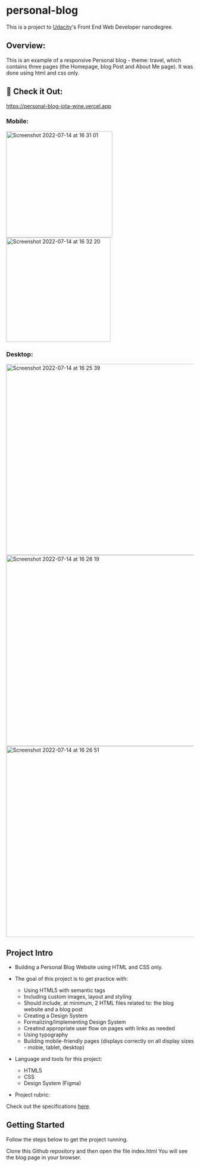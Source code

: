 # personal-blog

This is a project to [Udacity](https://www.udacity.com/us)'s Front End Web Developer nanodegree.

## Overview:

This is an example of a responsive Personal blog - theme: travel, which contains three pages (the Homepage, blog Post and About Me page). It was done using html and css only.

## 👀 Check it Out: 

https://personal-blog-iota-wine.vercel.app

### Mobile:

<img width="285" alt="Screenshot 2022-07-14 at 16 31 01" src="https://user-images.githubusercontent.com/78409024/179207598-e37b8626-ef14-4cdb-b313-e45480465132.png"> <img width="280" alt="Screenshot 2022-07-14 at 16 32 20" src="https://user-images.githubusercontent.com/78409024/179207629-f413a142-a8d1-44eb-a279-4a0ca7329873.png">

### Desktop:

<img width="512" alt="Screenshot 2022-07-14 at 16 25 39" src="https://user-images.githubusercontent.com/78409024/179207146-a1989579-f5c9-4dbc-bacc-8c4feb5f302e.png">  

<img width="512" alt="Screenshot 2022-07-14 at 16 26 19" src="https://user-images.githubusercontent.com/78409024/179207309-d9aaa6c2-bd08-41e8-b094-5dc737c19a3a.png">

<img width="512" alt="Screenshot 2022-07-14 at 16 26 51" src="https://user-images.githubusercontent.com/78409024/179208914-fa308116-c520-4b36-9c29-450eb273118d.png">

## Project Intro

* Building a Personal Blog Website using HTML and CSS only.

* The goal of this project is to get practice with:

  - Using HTML5 with semantic tags
  - Including custom images, layout and styling
  - Should include, at minimum, 2 HTML files related to: the blog website and a blog post
  - Creating a Design System
  - Formalizing/Implementing Design System
  - Creatind appropriate user flow on pages with links as needed 
  - Using typography
  - Building mobile-friendly pages (displays correctly on all display sizes - mobie, tablet, desktop)

* Language and tools for this project:

  - HTML5
  - CSS
  - Design System (Figma)

* Project rubric: 

Check out the specifications [here](https://review.udacity.com/#!/rubrics/2667/view).

## Getting Started

Follow the steps below to get the project running.

Clone this Github repository and then open the file index.html
You will see the blog page in your browser.
